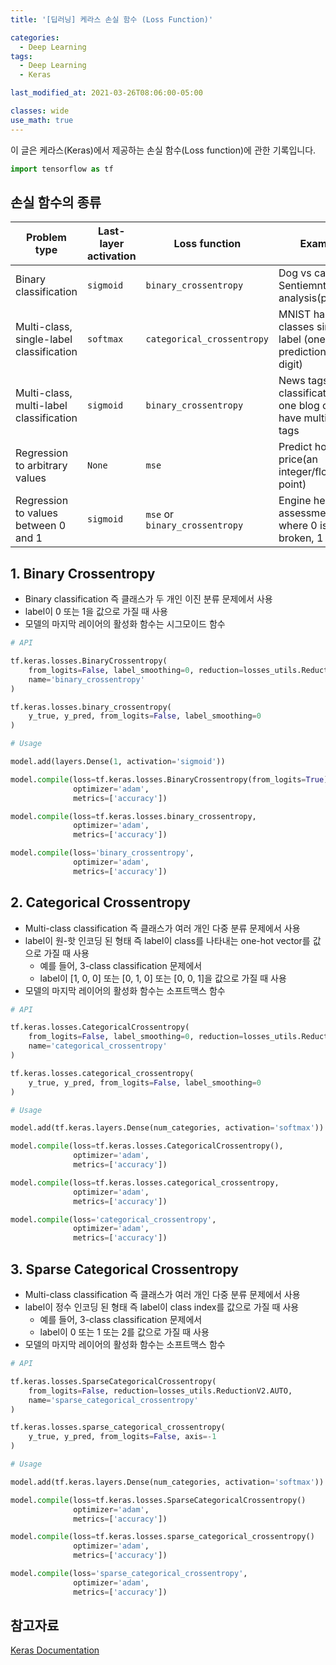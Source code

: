 ```yaml
---
title: '[딥러닝] 케라스 손실 함수 (Loss Function)'

categories:
  - Deep Learning
tags:
  - Deep Learning
  - Keras

last_modified_at: 2021-03-26T08:06:00-05:00

classes: wide
use_math: true
---
```


이 글은 케라스(Keras)에서 제공하는 손실 함수(Loss function)에 관한 기록입니다.

```python
import tensorflow as tf
```

## 손실 함수의 종류

|Problem type|Last-layer activation|Loss function|Example|
|------------|---------------------|-------------|-------|
|Binary classification|`sigmoid`|`binary_crossentropy`|Dog vs cat, Sentiemnt analysis(pos/neg)|
|Multi-class, single-label classification|`softmax`|`categorical_crossentropy`|MNIST has 10 classes single label (one prediction is one digit)|
|Multi-class, multi-label classification|`sigmoid`|`binary_crossentropy`|News tags classification, one blog can have multiple tags|
|Regression to arbitrary values|`None`|`mse`|Predict house price(an integer/float point)|
|Regression to values between 0 and 1|`sigmoid`|`mse` or `binary_crossentropy`|Engine health assessment where 0 is broken, 1 is new

## 1. Binary Crossentropy

- Binary classification 즉 클래스가 두 개인 이진 분류 문제에서 사용
- label이 0 또는 1을 값으로 가질 때 사용
- 모델의 마지막 레이어의 활성화 함수는 시그모이드 함수

```python
# API

tf.keras.losses.BinaryCrossentropy(
    from_logits=False, label_smoothing=0, reduction=losses_utils.ReductionV2.AUTO,
    name='binary_crossentropy'
)

tf.keras.losses.binary_crossentropy(
    y_true, y_pred, from_logits=False, label_smoothing=0
)
```

```python
# Usage

model.add(layers.Dense(1, activation='sigmoid'))

model.compile(loss=tf.keras.losses.BinaryCrossentropy(from_logits=True),
              optimizer='adam', 
              metrics=['accuracy'])

model.compile(loss=tf.keras.losses.binary_crossentropy, 
              optimizer='adam', 
              metrics=['accuracy'])

model.compile(loss='binary_crossentropy',
              optimizer='adam',
              metrics=['accuracy'])
```

## 2. Categorical Crossentropy

- Multi-class classification 즉 클래스가 여러 개인 다중 분류 문제에서 사용
- label이 원-핫 인코딩 된 형태 즉 label이 class를 나타내는 one-hot vector를 값으로 가질 때 사용
  - 예를 들어, 3-class classification 문제에서
  - label이 [1, 0, 0] 또는 [0, 1, 0] 또는 [0, 0, 1]을 값으로 가질 때 사용
- 모델의 마지막 레이어의 활성화 함수는 소프트맥스 함수

```python
# API

tf.keras.losses.CategoricalCrossentropy(
    from_logits=False, label_smoothing=0, reduction=losses_utils.ReductionV2.AUTO,
    name='categorical_crossentropy'
)

tf.keras.losses.categorical_crossentropy(
    y_true, y_pred, from_logits=False, label_smoothing=0
)
```

```python
# Usage

model.add(tf.keras.layers.Dense(num_categories, activation='softmax'))

model.compile(loss=tf.keras.losses.CategoricalCrossentropy(),
              optimizer='adam', 
              metrics=['accuracy'])

model.compile(loss=tf.keras.losses.categorical_crossentropy, 
              optimizer='adam', 
              metrics=['accuracy'])

model.compile(loss='categorical_crossentropy',
              optimizer='adam',
              metrics=['accuracy'])
```

## 3. Sparse Categorical Crossentropy

- Multi-class classification 즉 클래스가 여러 개인 다중 분류 문제에서 사용
- label이 정수 인코딩 된 형태 즉 label이 class index를 값으로 가질 때 사용
  - 예를 들어, 3-class classification 문제에서
  - label이 0 또는 1 또는 2를 값으로 가질 때 사용
- 모델의 마지막 레이어의 활성화 함수는 소프트맥스 함수

```python
# API

tf.keras.losses.SparseCategoricalCrossentropy(
    from_logits=False, reduction=losses_utils.ReductionV2.AUTO,
    name='sparse_categorical_crossentropy'
)

tf.keras.losses.sparse_categorical_crossentropy(
    y_true, y_pred, from_logits=False, axis=-1
)
```

```python
# Usage

model.add(tf.keras.layers.Dense(num_categories, activation='softmax'))

model.compile(loss=tf.keras.losses.SparseCategoricalCrossentropy()
              optimizer='adam',
              metrics=['accuracy'])

model.compile(loss=tf.keras.losses.sparse_categorical_crossentropy()
              optimizer='adam',
              metrics=['accuracy'])

model.compile(loss='sparse_categorical_crossentropy', 
              optimizer='adam',
              metrics=['accuracy'])
```

## 참고자료

[Keras Documentation](https://keras.io/ko/losses/)
